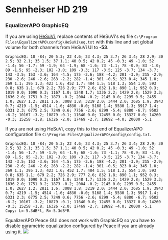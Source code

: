 # Sennheiser HD 219
### EqualizerAPO GraphicEQ
If you are using [HeSuVi](https://sourceforge.net/projects/hesuvi/), replace contents of HeSuVi's eq file `C:\Program Files\EqualizerAPO\config\HeSuVi\eq.txt` with this line and set global volume for both channels from HeSuVi UI to **-53**.
```
GraphicEQ: 10 -84; 20 5.3; 22 4.6; 23 4.3; 25 3.7; 26 3.4; 28 2.9; 30 2.5; 32 2.1; 35 1.5; 37 1.1; 40 0.5; 42 0.2; 45 -0.3; 49 -1.0; 52 -1.4; 56 -1.7; 59 -1.9; 64 -1.9; 68 -1.6; 73 -1.1; 78 -0.9; 83 -1.0; 89 -1.5; 95 -2.3; 102 -3.0; 109 -3.3; 117 -3.5; 125 -3.7; 134 -3.7; 143 -3.5; 153 -3.6; 164 -4.5; 175 -3.6; 188 -4.2; 201 -3.9; 215 -2.9; 230 -2.6; 246 -2.6; 263 -2.2; 282 -1.4; 301 -0.5; 323 0.4; 345 1.0; 369 1.1; 395 1.3; 423 1.6; 452 1.7; 484 1.5; 518 1.3; 554 1.0; 593 0.8; 635 1.1; 679 2.2; 726 2.9; 777 2.6; 832 1.8; 890 1.1; 952 0.3; 1019 0.0; 1090 0.3; 1167 1.0; 1248 1.7; 1336 2.2; 1429 2.8; 1529 3.3; 1636 2.0; 1751 0.2; 1873 -0.2; 2004 -0.2; 2145 0.0; 2295 0.5; 2455 1.0; 2627 1.2; 2811 1.6; 3008 1.8; 3219 2.0; 3444 2.0; 3685 1.9; 3943 0.7; 4219 -1.5; 4514 -1.6; 4830 -0.0; 5168 1.4; 5530 1.3; 5917 1.4; 6331 2.3; 6775 2.5; 7249 0.6; 7756 -2.6; 8299 -5.4; 8880 -6.7; 9502 -6.2; 10167 -3.2; 10879 -0.1; 11640 0.0; 12455 0.0; 13327 0.0; 14260 -0.3; 15258 -1.8; 16326 -2.0; 17469 -2.7; 18692 -4.0; 20000 -5.1
```
If you are not using HeSuVi, copy this to the end of EqualizerAPO configuration file `C:\Program Files\EqualizerAPO\config\config.txt`.
```
GraphicEQ: 10 -84; 20 5.3; 22 4.6; 23 4.3; 25 3.7; 26 3.4; 28 2.9; 30 2.5; 32 2.1; 35 1.5; 37 1.1; 40 0.5; 42 0.2; 45 -0.3; 49 -1.0; 52 -1.4; 56 -1.7; 59 -1.9; 64 -1.9; 68 -1.6; 73 -1.1; 78 -0.9; 83 -1.0; 89 -1.5; 95 -2.3; 102 -3.0; 109 -3.3; 117 -3.5; 125 -3.7; 134 -3.7; 143 -3.5; 153 -3.6; 164 -4.5; 175 -3.6; 188 -4.2; 201 -3.9; 215 -2.9; 230 -2.6; 246 -2.6; 263 -2.2; 282 -1.4; 301 -0.5; 323 0.4; 345 1.0; 369 1.1; 395 1.3; 423 1.6; 452 1.7; 484 1.5; 518 1.3; 554 1.0; 593 0.8; 635 1.1; 679 2.2; 726 2.9; 777 2.6; 832 1.8; 890 1.1; 952 0.3; 1019 0.0; 1090 0.3; 1167 1.0; 1248 1.7; 1336 2.2; 1429 2.8; 1529 3.3; 1636 2.0; 1751 0.2; 1873 -0.2; 2004 -0.2; 2145 0.0; 2295 0.5; 2455 1.0; 2627 1.2; 2811 1.6; 3008 1.8; 3219 2.0; 3444 2.0; 3685 1.9; 3943 0.7; 4219 -1.5; 4514 -1.6; 4830 -0.0; 5168 1.4; 5530 1.3; 5917 1.4; 6331 2.3; 6775 2.5; 7249 0.6; 7756 -2.6; 8299 -5.4; 8880 -6.7; 9502 -6.2; 10167 -3.2; 10879 -0.1; 11640 0.0; 12455 0.0; 13327 0.0; 14260 -0.3; 15258 -1.8; 16326 -2.0; 17469 -2.7; 18692 -4.0; 20000 -5.1
Copy: L=-5.3dB*l, R=-5.3dB*R
```
EqualizerAPO Peace GUI does not work with GraphicEQ so you have to disable parametric equalization configured by Peace if you are already using it.
![](https://raw.githubusercontent.com/jaakkopasanen/AutoEq/master/results/Sonoma%20Model%20One/headphoncecom/onear/Sennheiser%20HD%20219/Sennheiser%20HD%20219.png)
